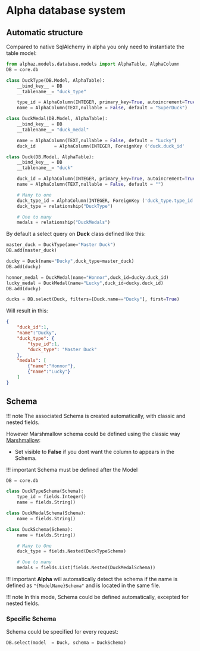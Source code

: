 # Alpha database system

## Automatic structure

Compared to native SqlAlchemy in alpha you only need to instantiate the table model:

```py
from alphaz.models.database.models import AlphaTable, AlphaColumn
DB = core.db

class DuckType(DB.Model, AlphaTable):
    __bind_key__ = DB
    __tablename__= "duck_type"

    type_id = AlphaColumn(INTEGER, primary_key=True, autoincrement=True)
    name = AlphaColumn(TEXT,nullable = False, default = "SuperDuck")

class DuckMedal(DB.Model, AlphaTable):
    __bind_key__ = DB
    __tablename__= "duck_medal"

    name = AlphaColumn(TEXT,nullable = False, default = "Lucky")
    duck_id       = AlphaColumn(INTEGER, ForeignKey ('duck.duck_id'      ), nullable     = False, default= -1)

class Duck(DB.Model, AlphaTable):
    __bind_key__ = DB
    __tablename__= "duck"

    duck_id = AlphaColumn(INTEGER, primary_key=True, autoincrement=True, visible=False)
    name = AlphaColumn(TEXT,nullable = False, default = "")

    # Many to one
    duck_type_id = AlphaColumn(INTEGER, ForeignKey ('duck_type.type_id'), nullable = False, default = -1, visible=False)
    duck_type = relationship("DuckType")

    # One to many
    medals = relationship("DuckMedals")    
```

By default a select query on **Duck** class defined like this:

```py
master_duck = DuckType(ame="Master Duck")
DB.add(master_duck)

ducky = Duck(name="Ducky",duck_type=master_duck)
DB.add(ducky)

honnor_medal = DuckMedal(name="Honnor",duck_id=ducky.duck_id)
lucky_medal = DuckMedal(name="Lucky",duck_id=ducky.duck_id)
DB.add(ducky)

ducks = DB.select(Duck, filters=[Duck.name=="Ducky"], first=True)
```

Will result in this:

```json
{
    "duck_id":1,
    "name":"Ducky",
    "duck_type": {
        "type_id":1,
        "duck_type": "Master Duck"
    },
    "medals": [
        {"name":"Honnor"},
        {"name":"Lucky"}    
    ]
}
``` 

## Schema

!!! note
    The associated Schema is created automatically, with classic and nested fields.

However Marshmallow schema could be defined using the classic way [Marshmallow](https://marshmallow.readthedocs.io/en/stable/index.html):

- Set visible to **False** if you dont want the column to appears in the Schema.

!!! important 
    Schema must be defined after the Model

```py
DB = core.db

class DuckTypeSchema(Schema):
    type_id = fields.Integer()
    name = fields.String()

class DuckMedalSchema(Schema):
    name = fields.String()

class DuckSchema(Schema):
    name = fields.String()

    # Many to One
    duck_type = fields.Nested(DuckTypeSchema)

    # One to many
    medals = fields.List(fields.Nested(DuckMedalSchema))
```

!!! important
    **Alpha** will automatically detect the schema if the name is defined as ```"{ModelName}Schema"``` and is located in the same file.

!!! note 
    In this mode, Schema could be defined automatically, excepted for nested fields.

### Specific Schema

Schema could be specified for every request:

```py
DB.select(model  = Duck, schema = DuckSchema)
```